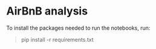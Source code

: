 # AirBnB analysis

To install the packages needed to run the notebooks, run:
> pip install -r requirements.txt
